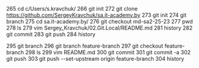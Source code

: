   265  cd c/Users/s.kravchuk/
  266  git init
  272  git clone https://github.com/SergeyKravchuk/sa.it-academy.by
  273  git init
  274  git branch
  275  cd sa.it-academy.by/
  276  git checkout md-sa2-25-23
  277  pwd
  278  ls
  279  vim Sergey_Kravchuk/02.Git.Local/README.md
  281  history
  282  git commit
  283  git push
  284  history



  295  git branch
  296  git branch feature-branch
  297  git checkout feature-branch
  298  ls
  299  vim README.md
  300  git commit
  301  git commit -a
  302  git push
  303  git push --set-upstream origin feature-branch
  304  history
